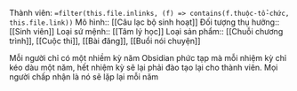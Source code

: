 Thành viên: `=filter(this.file.inlinks, (f) => contains(f.thuộc-tổ-chức, this.file.link))`
Mô hình:: [[Câu lạc bộ sinh hoạt]]
Đối tượng thụ hưởng:: [[Sinh viên]]
Loại sứ mệnh:: [[Tâm lý học]]
Loại sản phẩm:: [[Chuỗi chương trình]], [[Cuộc thi]], [[Bài đăng]], [[Buổi nói chuyện]]

Mỗi người chỉ có một nhiềm kỳ năm
Obsidian phức tạp mà mỗi nhiệm kỳ chỉ kéo dàu một năm, hết nhiệm kỳ sẽ lại phải đào tạo lại cho thành viên. Mọi người chấp nhận là nó sẽ lặp lại mỗi năm